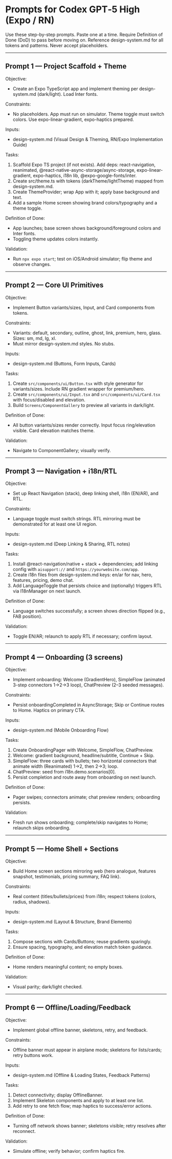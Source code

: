 # Prompts for Codex GPT‑5 High (Expo / RN)

Use these step-by-step prompts. Paste one at a time. Require Definition of Done (DoD) to pass before moving on. Reference design-system.md for all tokens and patterns. Never accept placeholders.

---

## Prompt 1 — Project Scaffold + Theme
Objective:
- Create an Expo TypeScript app and implement theming per design-system.md (dark/light). Load Inter fonts.

Constraints:
- No placeholders. App must run on simulator. Theme toggle must switch colors. Use expo-linear-gradient, expo-haptics prepared.

Inputs:
- design-system.md (Visual Design & Theming, RN/Expo Implementation Guide)

Tasks:
1) Scaffold Expo TS project (if not exists). Add deps: react-navigation, reanimated, @react-native-async-storage/async-storage, expo-linear-gradient, expo-haptics, i18n lib, @expo-google-fonts/inter.
2) Create src/theme.ts with tokens (darkTheme/lightTheme) mapped from design-system.md.
3) Create ThemeProvider; wrap App with it; apply base background and text.
4) Add a sample Home screen showing brand colors/typography and a theme toggle.

Definition of Done:
- App launches; base screen shows background/foreground colors and Inter fonts.
- Toggling theme updates colors instantly.

Validation:
- Run `npx expo start`; test on iOS/Android simulator; flip theme and observe changes.

---

## Prompt 2 — Core UI Primitives
Objective:
- Implement Button variants/sizes, Input, and Card components from tokens.

Constraints:
- Variants: default, secondary, outline, ghost, link, premium, hero, glass. Sizes: sm, md, lg, xl.
- Must mirror design-system.md styles. No stubs.

Inputs:
- design-system.md (Buttons, Form Inputs, Cards)

Tasks:
1) Create `src/components/ui/Button.tsx` with style generator for variants/sizes. Include RN gradient wrapper for premium/hero.
2) Create `src/components/ui/Input.tsx` and `src/components/ui/Card.tsx` with focus/disabled and elevation.
3) Build `Screens/ComponentGallery` to preview all variants in dark/light.

Definition of Done:
- All button variants/sizes render correctly. Input focus ring/elevation visible. Card elevation matches theme.

Validation:
- Navigate to ComponentGallery; visually verify.

---

## Prompt 3 — Navigation + i18n/RTL
Objective:
- Set up React Navigation (stack), deep linking shell, i18n (EN/AR), and RTL.

Constraints:
- Language toggle must switch strings. RTL mirroring must be demonstrated for at least one UI region.

Inputs:
- design-system.md (Deep Linking & Sharing, RTL notes)

Tasks:
1) Install @react-navigation/native + stack + dependencies; add linking config with `aisupport://` and `https://yourwebsite.com/app`.
2) Create i18n files from design-system.md keys: en/ar for nav, hero, features, pricing, demo chat.
3) Add LanguageToggle that persists choice and (optionally) triggers RTL via I18nManager on next launch.

Definition of Done:
- Language switches successfully; a screen shows direction flipped (e.g., FAB position).

Validation:
- Toggle EN/AR; relaunch to apply RTL if necessary; confirm layout.

---

## Prompt 4 — Onboarding (3 screens)
Objective:
- Implement onboarding: Welcome (GradientHero), SimpleFlow (animated 3-step connectors 1→2→3 loop), ChatPreview (2–3 seeded messages).

Constraints:
- Persist onboardingCompleted in AsyncStorage; Skip or Continue routes to Home. Haptics on primary CTA.

Inputs:
- design-system.md (Mobile Onboarding Flow)

Tasks:
1) Create OnboardingPager with Welcome, SimpleFlow, ChatPreview.
2) Welcome: gradient background, headline/subtitle, Continue + Skip.
3) SimpleFlow: three cards with bullets; two horizontal connectors that animate width (Reanimated) 1→2, then 2→3; loop.
4) ChatPreview: seed from i18n.demo.scenarios[0].
5) Persist completion and route away from onboarding on next launch.

Definition of Done:
- Pager swipes; connectors animate; chat preview renders; onboarding persists.

Validation:
- Fresh run shows onboarding; complete/skip navigates to Home; relaunch skips onboarding.

---

## Prompt 5 — Home Shell + Sections
Objective:
- Build Home screen sections mirroring web (hero analogue, features snapshot, testimonials, pricing summary, FAQ link).

Constraints:
- Real content (titles/bullets/prices) from i18n; respect tokens (colors, radius, shadows).

Inputs:
- design-system.md (Layout & Structure, Brand Elements)

Tasks:
1) Compose sections with Cards/Buttons; reuse gradients sparingly.
2) Ensure spacing, typography, and elevation match token guidance.

Definition of Done:
- Home renders meaningful content; no empty boxes.

Validation:
- Visual parity; dark/light checked.

---

## Prompt 6 — Offline/Loading/Feedback
Objective:
- Implement global offline banner, skeletons, retry, and feedback.

Constraints:
- Offline banner must appear in airplane mode; skeletons for lists/cards; retry buttons work.

Inputs:
- design-system.md (Offline & Loading States, Feedback Patterns)

Tasks:
1) Detect connectivity; display OfflineBanner.
2) Implement Skeleton components and apply to at least one list.
3) Add retry to one fetch flow; map haptics to success/error actions.

Definition of Done:
- Turning off network shows banner; skeletons visible; retry resolves after reconnect.

Validation:
- Simulate offline; verify behavior; confirm haptics fire.
